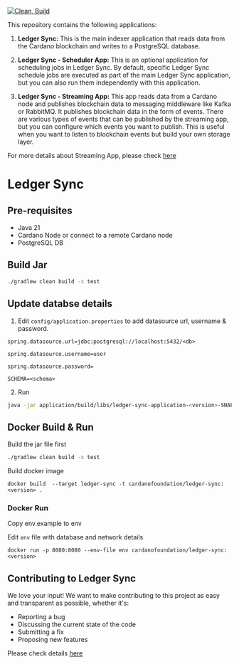 [![Clean, Build](https://github.com/cardano-foundation/cf-ledger-sync/actions/workflows/build.yml/badge.svg)](https://github.com/cardano-foundation/cf-ledger-sync/actions/workflows/build.yml)

This repository contains the following applications:

1. **Ledger Sync:** This is the main indexer application that reads data from the Cardano blockchain and writes to a PostgreSQL database.

2. **Ledger Sync - Scheduler App:** This is an optional application for scheduling jobs in Ledger Sync. By default, specific Ledger Sync schedule jobs are executed as part of the main Ledger Sync application, but you can also run them independently with this application. 

3. **Ledger Sync - Streaming App:** This app reads data from a Cardano node and publishes blockchain data to messaging middleware like Kafka or RabbitMQ. It publishes blockchain data in the form of events. There are various types of events that can be published by the streaming app, but you can configure which events you want to publish. This is useful when you want to listen to blockchain events but build your own storage layer.

For more details about Streaming App, please check [here](https://github.com/cardano-foundation/cf-ledger-sync/tree/main/streamer-app)

# Ledger Sync

## Pre-requisites
- Java 21
- Cardano Node or connect to a remote Cardano node
- PostgreSQL DB

## Build Jar

```bash
./gradlew clean build -x test
```

## Update databse details

1. Edit ``config/application.properties`` to add datasource url, username & password.

```
spring.datasource.url=jdbc:postgresql://localhost:5432/<db>

spring.datasource.username=user

spring.datasource.password=

SCHEMA=<schema>
```

2. Run

```bash
java -jar application/build/libs/ledger-sync-application-<version>-SNAPSHOT.jar
```

## Docker Build & Run

Build the jar file first

```bash
./gradlew clean build -x test
```

Build docker image


```shell
docker build  --target ledger-sync -t cardanofoundation/ledger-sync:<version> .
```

### Docker Run

Copy env.example to env

Edit ``env`` file with database and network details

```shell
docker run -p 8080:8080 --env-file env cardanofoundation/ledger-sync:<version>
```

## Contributing to Ledger Sync

We love your input! We want to make contributing to this project as easy and transparent as possible, whether it's:

- Reporting a bug 
- Discussing the current state of the code 
- Submitting a fix 
- Proposing new features

Please check details [here](CONTRIBUTING.md)
